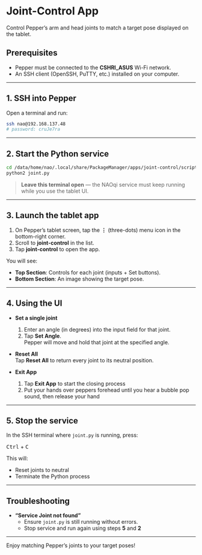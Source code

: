 # Joint-Control App

Control Pepper’s arm and head joints to match a target pose displayed on the tablet.

## Prerequisites

- Pepper must be connected to the **CSHRI_ASUS** Wi-Fi network.  
- An SSH client (OpenSSH, PuTTY, etc.) installed on your computer.

---

## 1. SSH into Pepper

Open a terminal and run:

```bash
ssh nao@192.168.137.48
# password: cruJe7ra
```

---

## 2. Start the Python service

```bash
cd /data/home/nao/.local/share/PackageManager/apps/joint-control/scripts
python2 joint.py
```

> **Leave this terminal open** — the NAOqi service must keep running while you use the tablet UI.

---

## 3. Launch the tablet app

1. On Pepper’s tablet screen, tap the **⋮** (three-dots) menu icon in the bottom-right corner.  
2. Scroll to **joint-control** in the list.  
3. Tap **joint-control** to open the app.

You will see:

- **Top Section**: Controls for each joint (inputs + Set buttons).  
- **Bottom Section**: An image showing the target pose.

---

## 4. Using the UI

- **Set a single joint**  
  1. Enter an angle (in degrees) into the input field for that joint.  
  2. Tap **Set Angle**.  
  Pepper will move and hold that joint at the specified angle.

- **Reset All**  
  Tap **Reset All** to return every joint to its neutral position.

- **Exit App**  
  1. Tap **Exit App** to start the closing process
  2. Put your hands over peppers forehead until you hear a bubble pop sound, then release your hand

---

## 5. Stop the service

In the SSH terminal where `joint.py` is running, press:

<kbd>Ctrl</kbd> + <kbd>C</kbd>

This will:

- Reset joints to neutral  
- Terminate the Python process

---

## Troubleshooting

- **“Service Joint not found”**  
  - Ensure `joint.py` is still running without errors.  
  - Stop service and run again using steps **5** and **2**


---

Enjoy matching Pepper’s joints to your target poses!
